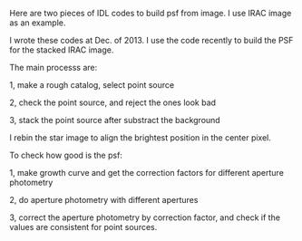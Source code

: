Here are two pieces of IDL codes to build psf from image. I use IRAC image as an example.

I wrote these codes at Dec. of 2013. I use the code recently to build the PSF for the stacked IRAC image.

The main processs are:

1, make a rough catalog, select point source

2, check the point source, and reject the ones look bad

3, stack the point source after substract the background

I rebin the star image to align the brightest position in the center pixel.


To check how good is the psf:

1, make growth curve and get the correction factors for different aperture photometry

2, do aperture photometry with different apertures

3, correct the aperture photometry by correction factor, and check if the values are consistent for point sources.

